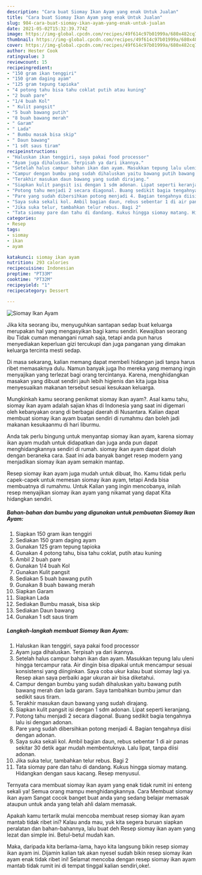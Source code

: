```yaml
---
description: "Cara buat Siomay Ikan Ayam yang enak Untuk Jualan"
title: "Cara buat Siomay Ikan Ayam yang enak Untuk Jualan"
slug: 984-cara-buat-siomay-ikan-ayam-yang-enak-untuk-jualan
date: 2021-05-02T15:32:39.774Z
image: https://img-global.cpcdn.com/recipes/49f614c97b01999a/680x482cq70/siomay-ikan-ayam-foto-resep-utama.jpg
thumbnail: https://img-global.cpcdn.com/recipes/49f614c97b01999a/680x482cq70/siomay-ikan-ayam-foto-resep-utama.jpg
cover: https://img-global.cpcdn.com/recipes/49f614c97b01999a/680x482cq70/siomay-ikan-ayam-foto-resep-utama.jpg
author: Hester Cook
ratingvalue: 3
reviewcount: 15
recipeingredient:
- "150 gram ikan tenggiri"
- "150 gram daging ayam"
- "125 gram tepung tapioka"
- "4 potong tahu bisa tahu coklat putih atau kuning"
- "2 buah pare"
- "1/4 buah Kol"
- " Kulit pangsit"
- "5 buah bawang putih"
- "8 buah bawang merah"
- " Garam"
- " Lada"
- " Bumbu masak bisa skip"
- " Daun bawang"
- "1 sdt saus tiram"
recipeinstructions:
- "Haluskan ikan tenggiri, saya pakai food processor"
- "Ayam juga dihaluskan. Terpisah ya dari ikannya."
- "Setelah halus campur bahan ikan dan ayam. Masukkan tepung lalu uleni hingga tercampur rata. Air dingin bisa dipakai untuk mencampur sesuai konsistensi yang diinginkan. Saya coba ukur kalau buat siomay lagi ya. Resep akan saya perbaiki agar ukuran air bisa diketahui."
- "Campur dengan bumbu yang sudah dihaluskan yaitu bawang putih bawang merah dan lada garam. Saya tambahkan bumbu jamur dan sedikit saus tiram."
- "Terakhir masukan daun bawang yang sudah dirajang."
- "Siapkan kulit pangsit isi dengan 1 sdm adonan. Lipat seperti keranjang."
- "Potong tahu menjadi 2 secara diagonal. Buang sedikit bagia tengahnya lalu isi dengan adonan."
- "Pare yang sudah dibersihkan potong menjadi 4. Bagian tengahnya diisi dengan adonan."
- "Saya suka sekali kol. Ambil bagian daun, rebus sebentar 1 di air panas sekitar 30 detik agar mudah membentuknya. Lalu lipat, tanpa diisi adonan."
- "Jika suka telur, tambahkan telur rebus. Bagi 2"
- "Tata siomay pare dan tahu di dandang. Kukus hingga siomay matang. Hidangkan dengan saus kacang. Resep menyusul."
categories:
- Resep
tags:
- siomay
- ikan
- ayam

katakunci: siomay ikan ayam 
nutrition: 293 calories
recipecuisine: Indonesian
preptime: "PT33M"
cooktime: "PT32M"
recipeyield: "1"
recipecategory: Dessert

---
```



![Siomay Ikan Ayam](https://img-global.cpcdn.com/recipes/49f614c97b01999a/680x482cq70/siomay-ikan-ayam-foto-resep-utama.jpg)

Jika kita seorang ibu, menyuguhkan santapan sedap buat keluarga merupakan hal yang mengasyikan bagi kamu sendiri. Kewajiban seorang ibu Tidak cuman menangani rumah saja, tetapi anda pun harus menyediakan keperluan gizi tercukupi dan juga panganan yang dimakan keluarga tercinta mesti sedap.

Di masa  sekarang, kalian memang dapat membeli hidangan jadi tanpa harus ribet memasaknya dulu. Namun banyak juga lho mereka yang memang ingin menyajikan yang terlezat bagi orang tercintanya. Karena, menghidangkan masakan yang dibuat sendiri jauh lebih higienis dan kita juga bisa menyesuaikan makanan tersebut sesuai kesukaan keluarga. 



Mungkinkah kamu seorang penikmat siomay ikan ayam?. Asal kamu tahu, siomay ikan ayam adalah sajian khas di Indonesia yang saat ini digemari oleh kebanyakan orang di berbagai daerah di Nusantara. Kalian dapat membuat siomay ikan ayam buatan sendiri di rumahmu dan boleh jadi makanan kesukaanmu di hari liburmu.

Anda tak perlu bingung untuk menyantap siomay ikan ayam, karena siomay ikan ayam mudah untuk didapatkan dan juga anda pun dapat menghidangkannya sendiri di rumah. siomay ikan ayam dapat diolah dengan beraneka cara. Saat ini ada banyak banget resep modern yang menjadikan siomay ikan ayam semakin mantap.

Resep siomay ikan ayam juga mudah untuk dibuat, lho. Kamu tidak perlu capek-capek untuk memesan siomay ikan ayam, tetapi Anda bisa membuatnya di rumahmu. Untuk Kalian yang ingin mencobanya, inilah resep menyajikan siomay ikan ayam yang nikamat yang dapat Kita hidangkan sendiri.

<!--inarticleads1-->

##### Bahan-bahan dan bumbu yang digunakan untuk pembuatan Siomay Ikan Ayam:

1. Siapkan 150 gram ikan tenggiri
1. Sediakan 150 gram daging ayam
1. Gunakan 125 gram tepung tapioka
1. Gunakan 4 potong tahu, bisa tahu coklat, putih atau kuning
1. Ambil 2 buah pare
1. Gunakan 1/4 buah Kol
1. Gunakan  Kulit pangsit
1. Sediakan 5 buah bawang putih
1. Gunakan 8 buah bawang merah
1. Siapkan  Garam
1. Siapkan  Lada
1. Sediakan  Bumbu masak, bisa skip
1. Sediakan  Daun bawang
1. Gunakan 1 sdt saus tiram




<!--inarticleads2-->

##### Langkah-langkah membuat Siomay Ikan Ayam:

1. Haluskan ikan tenggiri, saya pakai food processor
1. Ayam juga dihaluskan. Terpisah ya dari ikannya.
1. Setelah halus campur bahan ikan dan ayam. Masukkan tepung lalu uleni hingga tercampur rata. Air dingin bisa dipakai untuk mencampur sesuai konsistensi yang diinginkan. Saya coba ukur kalau buat siomay lagi ya. Resep akan saya perbaiki agar ukuran air bisa diketahui.
1. Campur dengan bumbu yang sudah dihaluskan yaitu bawang putih bawang merah dan lada garam. Saya tambahkan bumbu jamur dan sedikit saus tiram.
1. Terakhir masukan daun bawang yang sudah dirajang.
1. Siapkan kulit pangsit isi dengan 1 sdm adonan. Lipat seperti keranjang.
1. Potong tahu menjadi 2 secara diagonal. Buang sedikit bagia tengahnya lalu isi dengan adonan.
1. Pare yang sudah dibersihkan potong menjadi 4. Bagian tengahnya diisi dengan adonan.
1. Saya suka sekali kol. Ambil bagian daun, rebus sebentar 1 di air panas sekitar 30 detik agar mudah membentuknya. Lalu lipat, tanpa diisi adonan.
1. Jika suka telur, tambahkan telur rebus. Bagi 2
1. Tata siomay pare dan tahu di dandang. Kukus hingga siomay matang. Hidangkan dengan saus kacang. Resep menyusul.




Ternyata cara membuat siomay ikan ayam yang enak tidak rumit ini enteng sekali ya! Semua orang mampu menghidangkannya. Cara Membuat siomay ikan ayam Sangat cocok banget buat anda yang sedang belajar memasak ataupun untuk anda yang telah ahli dalam memasak.

Apakah kamu tertarik mulai mencoba membuat resep siomay ikan ayam mantab tidak ribet ini? Kalau anda mau, yuk kita segera buruan siapkan peralatan dan bahan-bahannya, lalu buat deh Resep siomay ikan ayam yang lezat dan simple ini. Betul-betul mudah kan. 

Maka, daripada kita berlama-lama, hayo kita langsung bikin resep siomay ikan ayam ini. Dijamin kalian tak akan nyesel sudah bikin resep siomay ikan ayam enak tidak ribet ini! Selamat mencoba dengan resep siomay ikan ayam mantab tidak rumit ini di tempat tinggal kalian sendiri,oke!.

